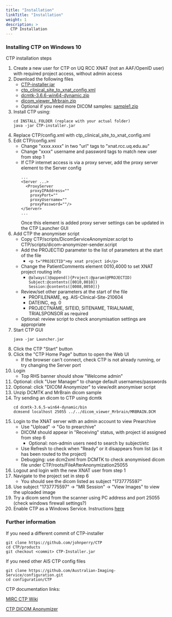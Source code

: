 ```yaml
---
title: "Installation"
linkTitle: "Installation"
weight: 1
description: >
  CTP Installation 
---
```


### Installing CTP on Windows 10
CTP installation steps

1. Create a new user for CTP on UQ RCC XNAT (not an AAF/OpenID user) with required project access, without admin access
2. Download the following files
    * [CTP-installer.jar](https://github.com/UQ-RCC/CTP/raw/4e617b1d1c4437a7c5631adc6bd6ae7204c7a0bb/products/CTP-installer.jar)
    * [ctp_clinical_site_to_xnat_config.xml](https://github.com/Australian-Imaging-Service/configuration/raw/0c784a9bdd817ee5e0534034a5a108b4a1c6f4aa/CTP/ctp_clinical_site_to_xnat_config.xml)
    * [dcmtk-3.6.6-win64-dynamic.zip](https://dicom.offis.de/download/dcmtk/dcmtk366/bin/dcmtk-3.6.6-win64-dynamic.zip)
    * [dicom_viewer_Mrbrain.zip](http://www.rubomedical.com/dicom_files/dicom_viewer_Mrbrain.zip)
    * Optional if you need more DICOM samples: [sample1.zip](https://download.nrg.wustl.edu/pub/data/sample1.zip)
3. Install CTP using:
    ```
    cd INSTALL_FOLDER (replace with your actual folder)
    java -jar CTP-installer.jar
    ```
4. Replace CTP/config.xml with ctp_clinical_site_to_xnat_config.xml
5. Edit CTP/config.xml
    * Change "xxxx.xxxx" in two "url" tags to "xnat.rcc.uq.edu.au"
    * Change "xxxx" username and password tags to match new user from step 1
    * If CTP internet access is via a proxy server, add the proxy server element to the Server config
      ```
      ...
      <Server ...>
        <ProxyServer
          proxyIPAddress=""
          proxyPort=""
          proxyUsername=""
          proxyPassword=""/>
      </Server>
      ...
      ```
      Once this element is added proxy server settings can be updated in the CTP Launcher GUI
6. Add CTP the anonymiser script
    * Copy CTP/scripts/DicomServiceAnonymizer.script to CTP/scripts/dicom-anonymizer-sender.script
    * Add the PROJECTID parameter to the list of parameters at the start of the file
        * `<p t="PROJECTID">my xnat project id</p>`
    * Change the PatientComments element 0010,4000 to set XNAT project routing info
        * `@always()@append(){Project:@param(@PROJECTID) Subject:@contents([0010,0010]) Session:@contents([0008,0050])}`
    * Review/set other parameters at the start of the file
        * PROFILENAME, eg. AIS-Clinical-Site-210604
        * DATEINC, eg. 0
        * PROJECTNAME, SITEID, SITENAME, TRIALNAME, TRIALSPONSOR as required
    * Optional: review script to check anonymisation settings are appropriate
7. Start CTP GUI
    ```
    java -jar Launcher.jar
    ```
8. Click the CTP "Start" button
9. Click the "CTP Home Page" button to open the Web UI
    * If the browser can't connect, check CTP is not already running, or try changing the Server port
10. Login 
    * Top RHS banner should show "Welcome admin"
11. Optional: click "User Manager" to change default usernames/passwords
12. Optional: click "DICOM Anonymizer" to view/edit anonymiser script
13. Unzip DCMTK and MrBrain dicom sample
14. Try sending an dicom to CTP using dcmtk
    ```
    cd dcmtk-3.6.5-win64-dynamic/bin
    dcmsend localhost 25055 ../../dicom_viewer_Mrbrain/MRBRAIN.DCM
    ```
15. Login to the XNAT server with an admin account to view Prearchive
    * Use "Upload" → "Go to prearchive"
    * DICOM should appear in "Receiving" status, with project id assigned from step 6
        * Optional: non-admin users need to search by subject/etc
    * Use Refresh to check when "Ready" or it disappears from list (as it has been routed to the project)
    * Debugging: use dcm2xml from DCMTK to check anonymised dicom file under CTP/roots/FileAfterAnonymization25055
16. Logout and login with the new XNAT user from step 1
17. Navigate to the project set in step 6
    * You should see the dicom listed as subject "1737775597"
18. Use subject "1737775597" → "MR Session" → "View Images" to view the uploaded image
19. Try a dicom send from the scanner using PC address and port 25055 (check windows firewall settings?)
20. Enable CTP as a Windows Service. Instructions [here](/docs/facility-guides/ctp/windows-service)

### Further information
If you need a different commit of CTP-installer
```
git clone https://github.com/johnperry/CTP
cd CTP/products
git checkout <commit> CTP-Installer.jar
```
If you need other AIS CTP config files
```
git clone https://github.com/Australian-Imaging-Service/configuration.git
cd configuration/CTP
```
CTP documentation links:

[MIRC CTP Wiki](http://mircwiki.rsna.org/index.php?title=MIRC_CTP)

[CTP DICOM Anonymizer](http://mircwiki.rsna.org/index.php?title=The_CTP_DICOM_Anonymizer)

